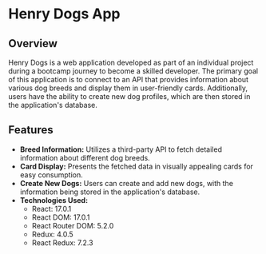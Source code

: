 # Henry Dogs App

## Overview

Henry Dogs is a web application developed as part of an individual project during a bootcamp journey to become a skilled developer. The primary goal of this application is to connect to an API that provides information about various dog breeds and display them in user-friendly cards. Additionally, users have the ability to create new dog profiles, which are then stored in the application's database.

## Features

- **Breed Information:** Utilizes a third-party API to fetch detailed information about different dog breeds.
- **Card Display:** Presents the fetched data in visually appealing cards for easy consumption.
- **Create New Dogs:** Users can create and add new dogs, with the information being stored in the application's database.
- **Technologies Used:**
  - React: 17.0.1
  - React DOM: 17.0.1
  - React Router DOM: 5.2.0
  - Redux: 4.0.5
  - React Redux: 7.2.3

